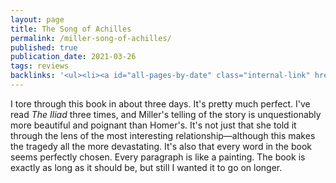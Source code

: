 ```yaml
---
layout: page
title: The Song of Achilles
permalink: /miller-song-of-achilles/
published: true
publication_date: 2021-03-26
tags: reviews
backlinks: '<ul><li><a id="all-pages-by-date" class="internal-link" href="/all-pages-by-date/">All pages by date</a></li><li><a id="books-published-in-2012" class="internal-link" href="/books-published-in-2012/">Published in 2012</a></li><li><a id="books-read-in-2021" class="internal-link" href="/books-read-in-2021/">Read in 2021</a></li><li><a id="books-tag-fiction" class="internal-link" href="/books-tag-fiction/">Fiction</a></li><li><a id="books-tag-greece" class="internal-link" href="/books-tag-greece/">Greece</a></li><li><a id="books-tag-greek-mythology" class="internal-link" href="/books-tag-greek-mythology/">Greek mythology</a></li><li><a id="miller-circe" class="internal-link" href="/miller-circe/">Circe</a></li><li><a id="reviews" class="internal-link" href="/reviews/">Reviews</a></li></ul>'
---
```


I tore through this book in about three days. It's pretty much perfect. I've read _The Iliad_ three times, and Miller's telling of the story is unquestionably more beautiful and poignant than Homer's. It's not just that she told it through the lens of the most interesting relationship—although this makes the tragedy all the more devastating. It's also that every word in the book seems perfectly chosen. Every paragraph is like a painting. The book is exactly as long as it should be, but still I wanted it to go on longer.